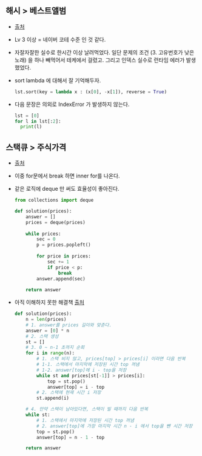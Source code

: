## 해시 > 베스트앨범

- [출처](https://programmers.co.kr/learn/courses/30/lessons/42579)

- Lv 3 이상 = 네이버 코테 수준 인 것 같다.

- 자잘자잘한 실수로 한시간 이상 날려먹었다. 일단 문제의 조건 (3. 고유번호가 낮은 노래) 을 하나 빼먹어서 테케에서 걸렸고. 그리고 인덱스 실수로 런타임 에러가 발생했었다.

- sort lambda 에 대해서 잘 기억해두자.

  ```python
  lst.sort(key = lambda x : (x[0], -x[1]), reverse = True)
  ```

- 다음 문장은 의외로 IndexError 가 발생하지 않는다.

  ```python
  lst = [0]
  for l in lst[:2]:
  	print(l)
  ```

  

## 스택큐 > 주식가격

- [출처](https://programmers.co.kr/learn/courses/30/lessons/42584)

- 이중 for문에서 break 하면 inner for를 나온다.

- 같은 로직에 deque 만 써도 효율성이 좋아진다.

  ```python
  from collections import deque
  
  def solution(prices):
      answer = []
      prices = deque(prices)
      
      while prices:
          sec = 0
          p = prices.popleft()
          
          for price in prices:
              sec += 1
              if price < p:
                  break
          answer.append(sec)
      
      return answer
  ```

- 아직 이해하지 못한 해결책 [출처](https://gurumee92.tistory.com/170)

  ```python
  def solution(prices):
      n = len(prices)
      # 1. answer를 prices 길이와 맞춘다.
      answer = [0] * n
      # 2. 스택 생성
      st = []
      # 3. 0 ~ n-1 초까지 순회
      for i in range(n):
          # 1. 스택 비지 않고, prices[top] > prices[i] 이라면 다음 반복
          # 1-1. 스택에서 마지막에 저장된 시간 top 꺼냄
          # 1-2. answer[top]에 i - top을 저장
          while st and prices[st[-1]] > prices[i]:
              top = st.pop()
              answer[top] = i - top
          # 2. 스택에 현재 시간 i 저장
          st.append(i)
  
      # 4. 만약 스택이 남아있다면, 스택이 빌 때까지 다음 반복
      while st:
          # 1. 스택에서 마지막에 저장된 시간 top 꺼냄
          # 2. answer[top]에 가장 마지막 시간 n - i 에서 top을 뺸 시간 저장
          top = st.pop()
          answer[top] = n - 1 - top
  
      return answer
  ```

  